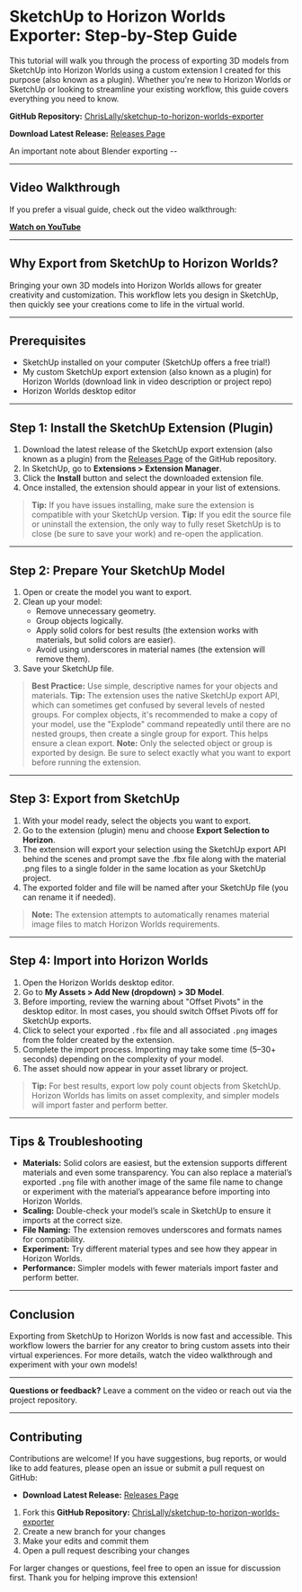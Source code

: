 

# SketchUp to Horizon Worlds Exporter: Step-by-Step Guide


This tutorial will walk you through the process of exporting 3D models from SketchUp into Horizon Worlds using a custom extension I created for this purpose (also known as a plugin). Whether you're new to Horizon Worlds or SketchUp or looking to streamline your existing workflow, this guide covers everything you need to know.

**GitHub Repository:** [ChrisLally/sketchup-to-horizon-worlds-exporter](https://github.com/ChrisLally/sketchup-to-horizon-worlds-exporter)

**Download Latest Release:** [Releases Page](https://github.com/ChrisLally/sketchup-to-horizon-worlds-exporter/releases)

An important note about Blender exporting -- 

---

## Video Walkthrough

If you prefer a visual guide, check out the video walkthrough:

**[Watch on YouTube](https://www.youtube.com/watch?v=y2hnLyFFgEg)**

---

## Why Export from SketchUp to Horizon Worlds?

Bringing your own 3D models into Horizon Worlds allows for greater creativity and customization. This workflow lets you design in SketchUp, then quickly see your creations come to life in the virtual world.

---


## Prerequisites

- SketchUp installed on your computer (SketchUp offers a free trial!)
- My custom SketchUp export extension (also known as a plugin) for Horizon Worlds (download link in video description or project repo)
- Horizon Worlds desktop editor

---




## Step 1: Install the SketchUp Extension (Plugin)

1. Download the latest release of the SketchUp export extension (also known as a plugin) from the [Releases Page](https://github.com/ChrisLally/sketchup-to-horizon-worlds-exporter/releases) of the GitHub repository.
2. In SketchUp, go to **Extensions > Extension Manager**.
3. Click the **Install** button and select the downloaded extension file.
4. Once installed, the extension should appear in your list of extensions.

> **Tip:** If you have issues installing, make sure the extension is compatible with your SketchUp version.
> **Tip:** If you edit the source file or uninstall the extension, the only way to fully reset SketchUp is to close (be sure to save your work) and re-open the application.

---



## Step 2: Prepare Your SketchUp Model

1. Open or create the model you want to export.
2. Clean up your model:
   - Remove unnecessary geometry.
   - Group objects logically.
   - Apply solid colors for best results (the extension works with materials, but solid colors are easier).
   - Avoid using underscores in material names (the extension will remove them).
3. Save your SketchUp file.

> **Best Practice:** Use simple, descriptive names for your objects and materials.
> **Tip:** The extension uses the native SketchUp export API, which can sometimes get confused by several levels of nested groups. For complex objects, it's recommended to make a copy of your model, use the "Explode" command repeatedly until there are no nested groups, then create a single group for export. This helps ensure a clean export.
> **Note:** Only the selected object or group is exported by design. Be sure to select exactly what you want to export before running the extension.

---


## Step 3: Export from SketchUp

1. With your model ready, select the objects you want to export.
2. Go to the extension (plugin) menu and choose **Export Selection to Horizon**.
3. The extension will export your selection using the SketchUp export API behind the scenes and prompt save the .fbx file along with the material .png files to a single folder in the same location as your SketchUp project.
4. The exported folder and file will be named after your SketchUp file (you can rename it if needed).

> **Note:** The extension attempts to automatically renames material image files to match Horizon Worlds requirements.

---



## Step 4: Import into Horizon Worlds

1. Open the Horizon Worlds desktop editor.
2. Go to **My Assets > Add New (dropdown) > 3D Model**.
3. Before importing, review the warning about "Offset Pivots" in the desktop editor. In most cases, you should switch Offset Pivots off for SketchUp exports.
4. Click to select your exported `.fbx` file and all associated `.png` images from the folder created by the extension.
5. Complete the import process. Importing may take some time (5–30+ seconds) depending on the complexity of your model.
6. The asset should now appear in your asset library or project.

> **Tip:** For best results, export low poly count objects from SketchUp. Horizon Worlds has limits on asset complexity, and simpler models will import faster and perform better.

---



## Tips & Troubleshooting

- **Materials:** Solid colors are easiest, but the extension supports different materials and even some transparency. You can also replace a material’s exported `.png` file with another image of the same file name to change or experiment with the material’s appearance before importing into Horizon Worlds.
- **Scaling:** Double-check your model’s scale in SketchUp to ensure it imports at the correct size.
- **File Naming:** The extension removes underscores and formats names for compatibility.
- **Experiment:** Try different material types and see how they appear in Horizon Worlds.
- **Performance:** Simpler models with fewer materials import faster and perform better.

---


## Conclusion

Exporting from SketchUp to Horizon Worlds is now fast and accessible. This workflow lowers the barrier for any creator to bring custom assets into their virtual experiences. For more details, watch the video walkthrough and experiment with your own models!

---


**Questions or feedback?** Leave a comment on the video or reach out via the project repository.

---

## Contributing

Contributions are welcome! If you have suggestions, bug reports, or would like to add features, please open an issue or submit a pull request on GitHub:

- **Download Latest Release:** [Releases Page](https://github.com/ChrisLally/sketchup-to-horizon-worlds-exporter/releases)

1. Fork this **GitHub Repository:** [ChrisLally/sketchup-to-horizon-worlds-exporter](https://github.com/ChrisLally/sketchup-to-horizon-worlds-exporter)
2. Create a new branch for your changes
3. Make your edits and commit them
4. Open a pull request describing your changes

For larger changes or questions, feel free to open an issue for discussion first. Thank you for helping improve this extension!